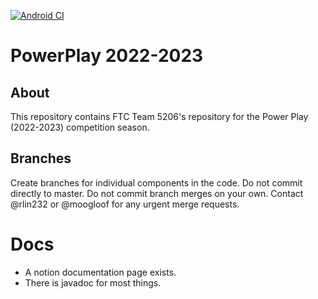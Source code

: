 [![Android CI](https://github.com/The-Knights-of-Ni/PowerPlay/actions/workflows/build.yml/badge.svg)](https://github.com/The-Knights-of-Ni/FreightFrenzy/actions/workflows/build.yml)
# PowerPlay 2022-2023

## About


This repository contains FTC Team 5206's repository for the Power Play (2022-2023) competition season.

## Branches

Create branches for individual components in the code. Do not commit directly to master. Do not commit branch merges on your own. Contact @rlin232 or @moogloof for any urgent merge requests.
# Docs
* A notion documentation page exists.
* There is javadoc for most things.
